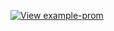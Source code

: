 [![View example-prom](https://codesandbox.io/static/img/play-codesandbox.svg)](https://codesandbox.io/embed/example-prom-krsj1?fontsize=14&view=preview&module=%2Fsrc%2Fproduct.js&moduleview=1 ':include :type=iframe width=100% height=800px')
